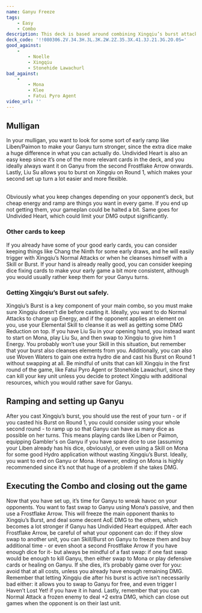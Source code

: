 ```yaml
---
name: Ganyu Freeze
tags:
    - Easy
    - Combo
description: This deck is based around combining Xingqiu’s burst attacks with Ganyu’s Frostflake Arrow to freeze the enemies and deal huge AoE DMG in the process. After Xingqiu uses his Elemental Burst, it’s all a game of switching in Ganyu safely, dealing a lot of DMG, and then repeat next round. Keep in mind that fast swaps can counter this deck easily, so always make sure your Ganyu is safe from harm.
deck_code: '!!080306.2V.34.3H.3L.3K.2W.2Z.35.3X.41.3J.21.3G.2O.0S='
good_against:
    - 
        - Noelle
        - Xingqiu
        - Stonehide Lawachurl
bad_against:
    - 
        - Mona
        - Klee
        - Fatui Pyro Agent
video_url: ''
---
```

 
## Mulligan
<CardRow :cards= "['Elemental Resonance: Woven Waters', 'Liben', 'Liu Su', 'Paimon', 'Undivided Heart']"></CardRow>
In your mulligan, you want to look for some sort of early ramp like Liben/Paimon to make your Ganyu turn stronger, since the extra dice make a huge difference in what you can actually do. Undivided Heart is also an easy keep since it’s one of the more relevant cards in the deck, and you ideally always want it on Ganyu from the second Frostflake Arrow onwards. Lastly, Liu Su allows you to burst on Xingqiu on Round 1, which makes your second set up turn a lot easier and more flexible.  <br></br>

Obviously what you keep changes depending on your opponent’s deck, but cheap energy and ramp are things you want in every game. If you end up not getting them, your gameplan could be halted a bit. Same goes for Undivided Heart, which could limit your DMG output significantly.

 
### Other cards to keep
<CardFan :cards="['Chang the Ninth', 'The Bestest Travel Companion']"></CardFan>
If you already have some of your good early cards, you can consider keeping things like Chang the Ninth for some early draws, and he will easily trigger with Xingqiu’s Normal Attacks or when he cleanses himself with a Skill or Burst. If your hand is already really good, you can consider keeping dice fixing cards to make your early game a bit more consistent, although you would usually rather keep them for your Ganyu turns. 
### Getting Xingqiu’s Burst out safely.
Xingqiu’s Burst is a key component of your main combo, so you must make sure Xingqiu doesn’t die before casting it. Ideally, you want to do Normal Attacks to charge up Energy, and if the opponent applies an element on you, use your Elemental Skill to cleanse it as well as getting some DMG Reduction on top. If you have Liu Su in your opening hand, you instead want to start on Mona, play Liu Su, and then swap to Xingqiu to give him 1 Energy. You probably won’t use your Skill in this situation, but remember that your burst also cleanses elements from you. Additionally, you can also use Woven Waters to gain one extra hydro die and cast his Burst on Round 1 without swapping at all. Be mindful of units that can kill Xingqiu in the first round of the game, like Fatui Pyro Agent or Stonehide Lawachurl, since they can kill your key unit unless you decide to protect Xingqiu with additional resources, which you would rather save for Ganyu. 
 
## Ramping and setting up Ganyu
 After you cast Xingqiu’s burst, you should use the rest of your turn - or if you casted his Burst on Round 1, you could consider using your whole second round - to ramp up so that Ganyu can have as many dice as possible on her turns. This means playing cards like Liben or Paimon, equipping Gambler's on Ganyu if you have spare dice to use (assuming your Liben already has his dice, obviously), or even using a Skill on Mona for some good Hydro application without wasting Xingqiu’s Burst. Ideally, you want to end on Ganyu or Mona. However, ending on Mona is highly recommended since it’s not that huge of a problem if she takes DMG.

 
## Executing the Combo and closing out the game
Now that you have set up, it’s time for Ganyu to wreak havoc on your opponents. You want to fast swap to Ganyu using Mona’s passive, and then use a Frostflake Arrow. This will freeze the main opponent thanks to Xingqiu’s Burst, and deal some decent AoE DMG to the others, which becomes a lot stronger if Ganyu has Undivided Heart equipped. After each Frostflake Arrow, be careful of what your opponent can do: if they slow swap to another unit, you can Skill/Burst on Ganyu to freeze them and buy additional time - or even shoot a second Frostflake Arrow if you have enough dice for it- but always be mindful of a fast swap: if one fast swap would be enough to kill Ganyu, then either swap to Mona or play defensive cards or healing on Ganyu. If she dies, it’s probably game over for you: avoid that at all costs, unless you already have enough remaining DMG. Remember that letting Xingqiu die after his burst is active isn’t necessarily bad either: it allows you to swap to Ganyu for free, and even trigger I Haven’t Lost Yet! if you have it in hand. Lastly, remember that you can Normal Attack a frozen enemy to deal +2 extra DMG, which can close out games when the opponent is on their last unit.